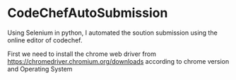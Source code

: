 # CodeChefAutoSubmission
Using Selenium in python, I automated the soution submission using the online editor of codechef.

First we need to install the chrome web driver from https://chromedriver.chromium.org/downloads according to chrome version and Operating System
